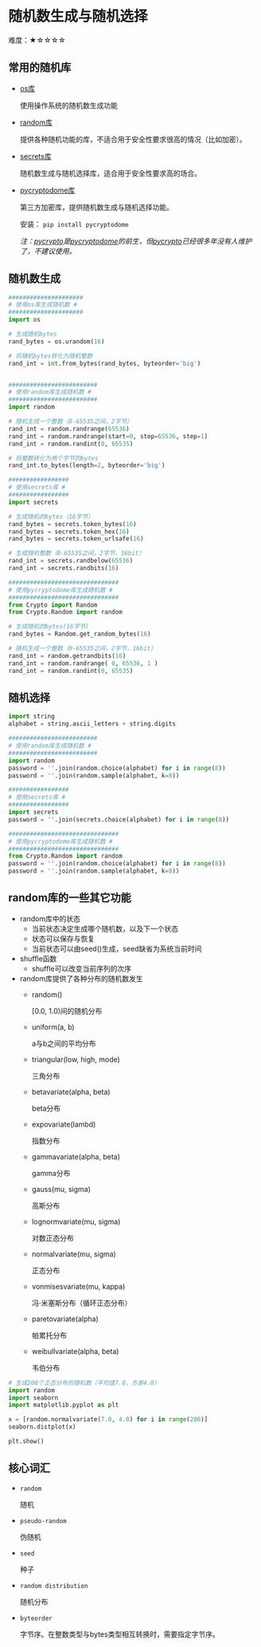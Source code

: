 # 随机数生成与随机选择

难度：★☆☆☆☆

## 常用的随机库

- [os库](https://docs.python.org/3/library/os.html?#random-numbers)

  使用操作系统的随机数生成功能

- [random库](https://docs.python.org/3/library/random.html)

  提供各种随机功能的库，不适合用于安全性要求很高的情况（比如加密）。

- [secrets库](https://docs.python.org/3/library/secrets.html)

  随机数生成与随机选择库，适合用于安全性要求高的场合。

- [pycryptodome库](https://www.pycryptodome.org/en/latest/index.html)

  第三方加密库，提供随机数生成与随机选择功能。

  安装： `pip install pycryptodome`

  *注：[pycrypto](https://www.dlitz.net/software/pycrypto/)是[pycryptodome](https://www.pycryptodome.org/en/latest/index.html)的前生，但[pycrypto](https://www.dlitz.net/software/pycrypto/)已经很多年没有人维护了，不建议使用。*

## 随机数生成

```python
#####################
# 使用os库生成随机数 #
#####################
import os

# 生成随机bytes
rand_bytes = os.urandom(16)

# 将随机bytes转化为随机整数
rand_int = int.from_bytes(rand_bytes, byteorder='big')


#########################
# 使用random库生成随机数 #
#########################
import random

# 随机生成一个整数（0-65535之间，2字节）
rand_int = random.randrange(65536)
rand_int = random.randrange(start=0, stop=65536, step=1)
rand_int = random.randint(0, 65535)

# 将整数转化为两个字节的bytes
rand_int.to_bytes(length=2, byteorder='big')

#################
# 使用secrets库 #
#################
import secrets

# 生成随机的bytes（16字节）
rand_bytes = secrets.token_bytes(16)
rand_bytes = secrets.token_hex(16)
rand_bytes = secrets.token_urlsafe(16)

# 生成随机整数（0-65535之间，2字节，16bit）
rand_int = secrets.randbelow(65536)
rand_int = secrets.randbits(16)

###############################
# 使用pycryptodome库生成随机数 #
###############################
from Crypto import Random
from Crypto.Random import random

# 生成随机的bytes(16字节)
rand_bytes = Random.get_random_bytes(16)

# 随机生成一个整数（0-65535之间，2字节，16bit）
rand_int = random.getrandbits(16)
rand_int = random.randrange( 0, 65536, 1 )
rand_int = random.randint(0, 65535)
```

## 随机选择

```python
import string
alphabet = string.ascii_letters + string.digits

#########################
# 使用random库生成随机数 #
#########################
import random
password = ''.join(random.choice(alphabet) for i in range(8))
password = ''.join(random.sample(alphabet, k=8))

#################
# 使用secrets库 #
#################
import secrets
password = ''.join(secrets.choice(alphabet) for i in range(8))

###############################
# 使用pycryptodome库生成随机数 #
###############################
from Crypto.Random import random
password = ''.join(random.choice(alphabet) for i in range(8))
password = ''.join(random.sample(alphabet, k=8))
```

## random库的一些其它功能

- random库中的状态
    + 当前状态决定生成哪个随机数，以及下一个状态
    + 状态可以保存与恢复
    + 当前状态可以由seed()生成，seed缺省为系统当前时间
- shuffle函数
    + shuffle可以改变当前序列的次序
- random库提供了各种分布的随机数发生
    + random()

      [0.0, 1.0)间的随机分布

    + uniform(a, b)

      a与b之间的平均分布

    + triangular(low, high, mode)

      三角分布

    + betavariate(alpha, beta)

      beta分布

    + expovariate(lambd)

      指数分布

    + gammavariate(alpha, beta)

      gamma分布

    + gauss(mu, sigma)

      高斯分布

    + lognormvariate(mu, sigma)

      对数正态分布

    + normalvariate(mu, sigma)

      正态分布

    + vonmisesvariate(mu, kappa)

      冯·米塞斯分布（循环正态分布）

    + paretovariate(alpha)

      帕累托分布

    + weibullvariate(alpha, beta)

      韦伯分布

```python
# 生成200个正态分布的随机数（平均值7.0，方差4.0）
import random
import seaborn
import matplotlib.pyplot as plt

x = [random.normalvariate(7.0, 4.0) for i in range(200)]
seaborn.distplot(x)

plt.show()
```

## 核心词汇

- `random`

  随机

- `pseudo-random`

  伪随机

- `seed`

  种子

- `random distribution`

  随机分布

- `byteorder`

  字节序。在整数类型与bytes类型相互转换时，需要指定字节序。
